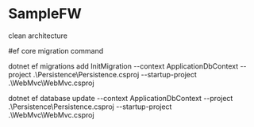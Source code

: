 # SampleFW
clean architecture

#ef core migration command

dotnet ef migrations add InitMigration --context ApplicationDbContext --project .\Persistence\Persistence.csproj  --startup-project .\WebMvc\WebMvc.csproj

dotnet ef database update --context ApplicationDbContext --project .\Persistence\Persistence.csproj  --startup-project .\WebMvc\WebMvc.csproj
